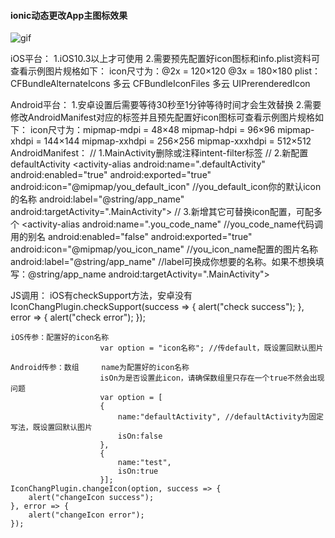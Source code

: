 #### ionic动态更改App主图标效果
![gif]( http://m.qilong.com/Public/newmobile/default/Images/iconchange.gif "DEMO-GIF")


iOS平台：
    1.iOS10.3以上才可使用
    2.需要预先配置好icon图标和info.plist资料可查看示例图片规格如下：
        icon尺寸为：@2x = 120×120  @3x = 180×180
        plist：
            <dict>
                <key>CFBundleAlternateIcons</key>
                <dict>
                    <key>多云</key>
                    <dict>
                    <key>CFBundleIconFiles</key>
                    <array>
                        <string>多云</string>
                    </array>
                    <key>UIPrerenderedIcon</key>
                    <false/>
                    </dict>
                </dict>
            </dict>

Android平台：
    1.安卓设置后需要等待30秒至1分钟等待时间才会生效替换
    2.需要修改AndroidManifest对应的标签并且预先配置好icon图标可查看示例图片规格如下：
        icon尺寸为：mipmap-mdpi = 48×48  mipmap-hdpi = 96×96  mipmap-xhdpi = 144×144  mipmap-xxhdpi = 256×256 mipmap-xxxhdpi = 512×512
        AndroidManifest：
            // 1.MainActivity删除或注释intent-filter标签
                <activity
                    android:name="MainActivity"
                    android:configChanges="orientation|keyboardHidden|keyboard|screenSize|locale"
                    android:label="@string/activity_name"
                    android:launchMode="singleTop"
                    android:theme="@android:style/Theme.DeviceDefault.NoActionBar"
                    android:windowSoftInputMode="adjustResize">
                    <!--<intent-filter android:label="@string/launcher_name">-->
                    <!--<action android:name="android.intent.action.MAIN" />-->
                    <!--<category android:name="android.intent.category.LAUNCHER" />-->
                    <!--</intent-filter>-->
                </activity>
            // 2.新配置defaultActivity
                <activity-alias
                    android:name=".defaultActivity"
                    android:enabled="true"
                    android:exported="true"
                    android:icon="@mipmap/you_default_icon" //you_default_icon你的默认icon的名称
                    android:label="@string/app_name"
                    android:targetActivity=".MainActivity">
                    <intent-filter>
                        <action android:name="android.intent.action.MAIN" />
                        <category android:name="android.intent.category.LAUNCHER" />
                    </intent-filter>
                </activity-alias>
            // 3.新增其它可替换icon配置，可配多个
                <activity-alias
                    android:name=".you_code_name" //you_code_name代码调用的别名
                    android:enabled="false"
                    android:exported="true"
                    android:icon="@mipmap/you_icon_name" //you_icon_name配置的图片名称
                    android:label="@string/app_name"  //label可换成你想要的名称。如果不想换填写：@string/app_name
                    android:targetActivity=".MainActivity">
                    <intent-filter>
                        <action android:name="android.intent.action.MAIN" />
                        <category android:name="android.intent.category.LAUNCHER" />
                    </intent-filter>
                </activity-alias>

JS调用：
    iOS有checkSupport方法，安卓没有
    IconChangPlugin.checkSupport(success => {
      alert("check success");
    }, error => {
      alert("check error");
    });


    iOS传参：配置好的icon名称
                        var option = "icon名称"; //传default，既设置回默认图片

    Android传参：数组     name为配置好的icon名称 
                        isOn为是否设置此icon，请确保数组里只存在一个true不然会出现问题
                        var option = [
                        {
                            name:"defaultActivity", //defaultActivity为固定写法，既设置回默认图片
                            isOn:false
                        },
                        {
                            name:"test",
                            isOn:true
                        }];
    IconChangPlugin.changeIcon(option, success => {
        alert("changeIcon success");
    }, error => {
        alert("changeIcon error");
    });
